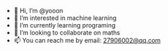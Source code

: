 - 👋 Hi, I’m @yooon
- 👀 I’m interested in machine learning
- 🌱 I’m currently learning programing
- 💞️ I’m looking to collaborate on maths
- 📫 You can reach me by email: 27906002@qq.com

<!---
yooon/yooon is a ✨ special ✨ repository because its `README.md` (this file) appears on your GitHub profile.
You can click the Preview link to take a look at your changes.
--->
